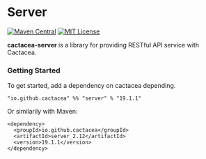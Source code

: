Server
==========================================================
[![Maven Central](https://maven-badges.herokuapp.com/maven-central/io.github.cactacea/server_2.12/badge.svg)](https://maven-badges.herokuapp.com/maven-central/io.github.cactacea/server_2.12)
[![MIT License](http://img.shields.io/badge/license-MIT-blue.svg?style=flat)](LICENSE)

**cactacea-server** is a library for providing RESTful API service with Cactacea.

### Getting Started

To get started, add a dependency on cactacea depending.

```
"io.github.cactacea" %% "server" % "19.1.1"
```
Or similarily with Maven:
```
<dependency>
  <groupId>io.github.cactacea</groupId>
  <artifactId>server_2.12</artifactId>
  <version>19.1.1</version>
</dependency>
```
